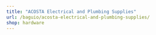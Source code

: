 ```yaml
---
title: "ACOSTA Electrical and Plumbing Supplies"
url: /baguio/acosta-electrical-and-plumbing-supplies/
shop: hardware
---
```


